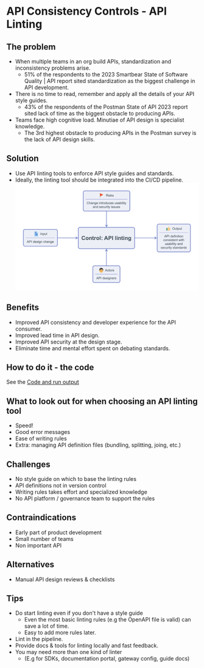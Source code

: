 # API Consistency Controls - API Linting

## The problem
- When multiple teams in an org build APIs, standardization and inconsistency problems arise.  
  - 51% of the respondents to the 2023 Smartbear State of Software Quality | API report sited standardization as the biggest challenge in API development.
- There is no time to read, remember and apply all the details of your API style guides. 
  - 43% of the respondents of the Postman State of API 2023 report sited lack of time as the biggest obstacle to producing APIs.
- Teams face high cognitive load. Minutiae of API design is specialist knowledge.
  - The 3rd highest obstacle to producing APIs in the Postman survey is the lack of API design skills.

## Solution
- Use API linting tools to enforce API style guides and standards. 
- Ideally, the linting tool should be integrated into the CI/CD pipeline.
  ![API Linting Control](./api_linting.png)

## Benefits
- Improved API consistency and developer experience for the API consumer.
- Improved lead time in API design. 
- Improved API security at the design stage. 
- Eliminate time and mental effort spent on debating standards.

## How to do it - the code
See the [Code and run output](./.github/workflows/api-consistency.yml)

## What to look out for when choosing an API linting tool
- Speed! 
- Good error messages
- Ease of writing rules
- Extra: managing API definition files (bundling, splitting, joing, etc.)

## Challenges
- No style guide on which to base the linting rules
- API definitions not in version control
- Writing rules takes effort and specialized knowledge
- No API platform / governance team to support the rules

## Contraindications
- Early part of product development
- Small number of teams
- Non important API

## Alternatives
- Manual API design reviews & checklists

## Tips 
- Do start linting even if you don't have a style guide
  - Even the most basic linting rules (e.g the OpenAPI file is valid) can save a lot of time.
  - Easy to add more rules later.
- Lint in the pipeline. 
- Provide docs & tools for linting locally and fast feedback.
- You may need more than one kind of linter 
  - (E.g for SDKs, documentation portal, gateway config, guide docs)
